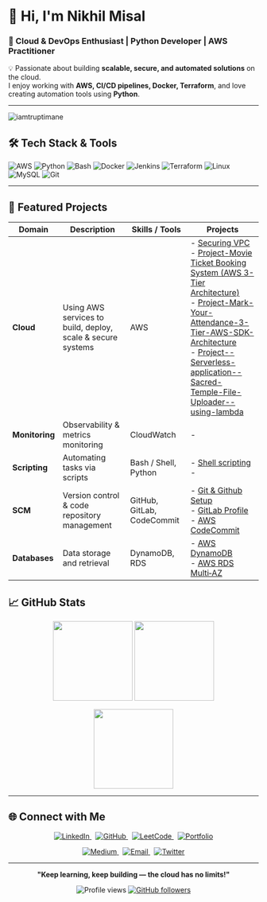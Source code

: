 
# 👋 Hi, I'm Nikhil Misal

### 🚀 Cloud & DevOps Enthusiast | Python Developer | AWS Practitioner



💡 Passionate about building **scalable, secure, and automated solutions** on the cloud.  
I enjoy working with **AWS, CI/CD pipelines, Docker, Terraform**, and love creating automation tools using **Python**.

---
<p align="left"> <img src="https://komarev.com/ghpvc/?username=iamtruptimane&label=Profile%20views&color=0e75b6&style=flat" alt="iamtruptimane" /> </p>

## 🛠️ Tech Stack & Tools

![AWS](https://img.shields.io/badge/AWS-%23FF9900.svg?style=for-the-badge&logo=amazon-aws&logoColor=white)
![Python](https://img.shields.io/badge/Python-%233776AB.svg?style=for-the-badge&logo=python&logoColor=white)
![Bash](https://img.shields.io/badge/Bash-%23121011.svg?style=for-the-badge&logo=gnu-bash&logoColor=white)
![Docker](https://img.shields.io/badge/Docker-%230db7ed.svg?style=for-the-badge&logo=docker&logoColor=white)
![Jenkins](https://img.shields.io/badge/Jenkins-%23D24939.svg?style=for-the-badge&logo=jenkins&logoColor=white)
![Terraform](https://img.shields.io/badge/Terraform-%235835CC.svg?style=for-the-badge&logo=terraform&logoColor=white)
![Linux](https://img.shields.io/badge/Linux-%23FCC624.svg?style=for-the-badge&logo=linux&logoColor=black)
![MySQL](https://img.shields.io/badge/MySQL-%2300f.svg?style=for-the-badge&logo=mysql&logoColor=white)
![Git](https://img.shields.io/badge/Git-%23F05033.svg?style=for-the-badge&logo=git&logoColor=white)

---

## 📂 Featured Projects



| Domain                       | Description                                                   | Skills / Tools                    | Projects                                                                                                                                                        |
|------------------------------|---------------------------------------------------------------|------------------------------------|-------------------------------------------------------------------------------------------------------------------------------------------------------------------|
| **Cloud**                    | Using AWS services to build, deploy, scale & secure systems   | AWS                                | - [Securing VPC](https://github.com/nikiimisal/3-tier_Architecture_Related/blob/main/VPC.md) <br> - [Project-Movie Ticket Booking System (AWS 3-Tier Architecture)](https://github.com/nikiimisal/Project--Movie-Ticket-Booking-System-AWS-3-Tier-Architecture-/blob/main/Movie%20Ticket%20Booking%20System%20(AWS%203-Tier%20Architecture).md) <br> - [Project-Mark-Your-Attendance-3-Tier-AWS-SDK-Architecture](https://github.com/nikiimisal/Project-Mark-Your-Attendance-3-Tier-AWS-SDK-Architecture/blob/main/README.md) <br> - [Project--Serverless-application--Sacred-Temple-File-Uploader--using-lambda](https://github.com/nikiimisal/project--Serverless-application--Sacred-Temple-File-Uploader--using-lambda) <br>|
| **Monitoring**               | Observability & metrics monitoring                            | CloudWatch                          | -                                                                                                                                        |
| **Scripting**                | Automating tasks via scripts                                  | Bash / Shell, Python                | - [Shell scripting]() <br> -                                                           |
| **SCM**                       | Version control & code repository management                  | GitHub, GitLab, CodeCommit          | - [Git & Github Setup](https://github.com/nikiimisal/Git-Github/tree/main) <br>- [GitLab Profile](https://gitlab.com/nikiimisal) <br> - [ AWS CodeCommit]()                   |
| **Databases**                | Data storage and retrieval                                     | DynamoDB, RDS                       | - [AWS DynamoDB](https://github.com/nikiimisal/DynamoDB-and-RDS/blob/main/AWS%20DynamoDB.md) <br> - [AWS RDS Multi‑AZ](https://github.com/nikiimisal/DynamoDB-and-RDS/blob/main/AWS%20RDS%20Multi-AZ.md) |



## 📈 GitHub Stats

<p align="center">
  <img src="https://github-readme-stats.vercel.app/api?username=nikiimisal&show_icons=true&theme=tokyonight" height="160px" />
  <img src="https://streak-stats.demolab.com?user=nikiimisal&theme=tokyonight" height="160px" />
</p>

<p align="center">
  <img src="https://github-readme-stats.vercel.app/api/top-langs/?username=nikiimisal&layout=compact&theme=tokyonight" height="160px" />
</p>

---

## 🌐 Connect with Me

<div align="center">

  <!-- 🌐 FIRST ROW -->
  <p>
    <a href="https://www.linkedin.com/in/nikhilmisal/" target="_blank">
      <img src="https://img.shields.io/badge/LinkedIn-Connect-0077B5?style=for-the-badge&logo=linkedin&logoColor=white&labelColor=0D1117&color=0077B5" alt="LinkedIn" />
    </a>&nbsp;
    <a href="https://github.com/nikiimisal" target="_blank">
      <img src="https://img.shields.io/badge/GitHub-Follow-333333?style=for-the-badge&logo=github&logoColor=white&labelColor=0D1117&color=6e40c9" alt="GitHub" />
    </a>&nbsp;
    <a href="https://www.leetcode.com/" target="_blank">
      <img src="https://img.shields.io/badge/LeetCode-Practice-FFA116?style=for-the-badge&logo=leetcode&logoColor=white&labelColor=0D1117&color=FCA311" alt="LeetCode" />
    </a>&nbsp;
    <a href="https://github.com/nikiimisal" target="_blank">
      <img src="https://img.shields.io/badge/Portfolio-Explore-00C9FF?style=for-the-badge&logo=react&logoColor=61DAFB&labelColor=0D1117&color=92FE9D" alt="Portfolio" />
    </a>
  </p>

  <!-- ✨ SECOND ROW -->
  <p>
    <a href="https://medium.com/@nik0misal" target="_blank">
      <img src="https://img.shields.io/badge/Medium-Read-000000?style=for-the-badge&logo=medium&logoColor=white&labelColor=0D1117&color=6e40c9" alt="Medium" />
    </a>&nbsp;
    <a href="mailto:nik0misal@gmail.com">
      <img src="https://img.shields.io/badge/Email-Contact_Me-D14836?style=for-the-badge&logo=gmail&logoColor=white&labelColor=0D1117&color=ff512f" alt="Email" />
    </a>&nbsp;
    <a href="https://twitter.com/" target="_blank">
      <img src="https://img.shields.io/badge/Twitter-Follow-1DA1F2?style=for-the-badge&logo=twitter&logoColor=white&labelColor=0D1117&color=0f9b0f" alt="Twitter" />
    </a>
  </p>

</div>

---

<p align="center">
   <strong>"Keep learning, keep building — the cloud has no limits!"</strong>
</p>

<p align="center">
  <img src="https://komarev.com/ghpvc/?username=nikiimisal&label=Profile%20views&color=brightgreen&style=flat" alt="Profile views" />
  <a href="https://github.com/nikiimisal?tab=followers">
    <img src="https://img.shields.io/github/followers/nikiimisal?label=Follow&style=social" alt="GitHub followers" />
  </a>
</p>

